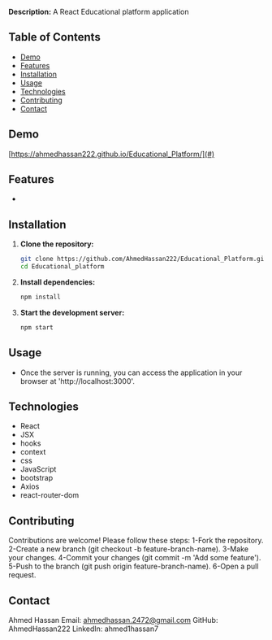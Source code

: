 **Description:**
A React Educational platform application 

## Table of Contents

- [Demo](#demo)
- [Features](#features)
- [Installation](#installation)
- [Usage](#usage)
- [Technologies](#technologies)
- [Contributing](#contributing)
- [Contact](#contact)

## Demo

[https://ahmedhassan222.github.io/Educational_Platform/](#) 

## Features

- 

## Installation

1. **Clone the repository:**

   ```bash
   git clone https://github.com/AhmedHassan222/Educational_Platform.git
   cd Educational_platform
2. **Install dependencies:**
   ```bash
   npm install
3. **Start the development server:**
   ```bash
   npm start

## Usage

- Once the server is running, you can access the application in your browser at 'http://localhost:3000'.

## Technologies

- React
- JSX
- hooks
- context
- css
- JavaScript
- bootstrap
- Axios
- react-router-dom
  
## Contributing

Contributions are welcome! Please follow these steps:
1-Fork the repository.
2-Create a new branch (git checkout -b feature-branch-name).
3-Make your changes.
4-Commit your changes (git commit -m 'Add some feature').
5-Push to the branch (git push origin feature-branch-name).
6-Open a pull request.

## Contact

Ahmed Hassan
Email: ahmedhassan.2472@gmail.com
GitHub: AhmedHassan222
LinkedIn: ahmed1hassan7
   
